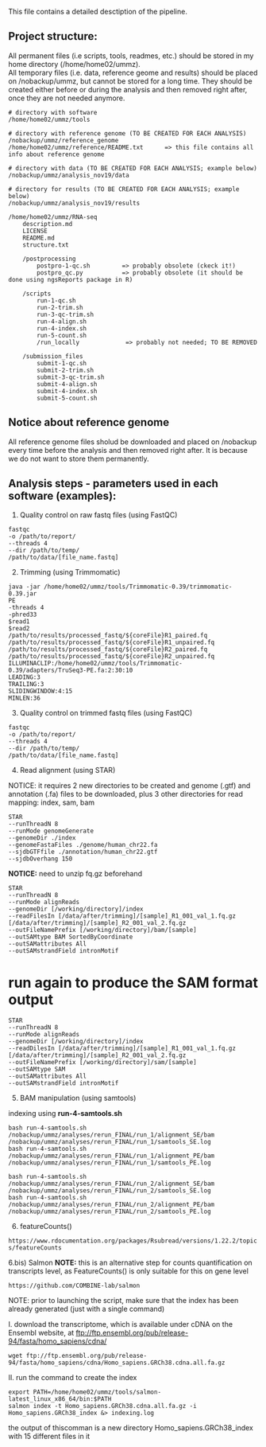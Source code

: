 This file contains a detailed desctiption of the pipeline.

## Project structure:

All permanent files (i.e scripts, tools, readmes, etc.) should be stored in my home directory (/home/home02/ummz).  
All temporary files (i.e. data, reference geome and results) should be placed on /nobackup/ummz, but cannot be stored for a long time. They should be created either before or during the analysis and then removed right after, once they are not needed anymore.  

```
# directory with software
/home/home02/ummz/tools

# directory with reference genome (TO BE CREATED FOR EACH ANALYSIS)
/nobackup/ummz/reference_genome
/home/home02/ummz/reference/README.txt      => this file contains all info about reference genome

# directory with data (TO BE CREATED FOR EACH ANALYSIS; example below)
/nobackup/ummz/analysis_nov19/data

# directory for results (TO BE CREATED FOR EACH ANALYSIS; example below)
/nobackup/ummz/analysis_nov19/results

/home/home02/ummz/RNA-seq  
    description.md  
    LICENSE
    README.md 
    structure.txt
    
    /postprocessing
        postpro-1-qc.sh         => probably obsolete (ckeck it!)
        postpro_qc.py           => probably obsolete (it should be done using ngsReports package in R)
       
    /scripts
        run-1-qc.sh
        run-2-trim.sh
        run-3-qc-trim.sh
        run-4-align.sh
        run-4-index.sh
        run-5-count.sh
        /run_locally             => probably not needed; TO BE REMOVED
    
    /submission_files
        submit-1-qc.sh
        submit-2-trim.sh
        submit-3-qc-trim.sh
        submit-4-align.sh
        submit-4-index.sh
        submit-5-count.sh
```
    
## Notice about reference genome

All reference genome files sholud be downloaded and placed on /nobackup every time before the analysis and then removed right after. It is because we do not want to store them permanently.

## Analysis steps - parameters used in each software (examples):

1) Quality control on raw fastq files (using FastQC)
```
fastqc 
-o /path/to/report/
--threads 4 
--dir /path/to/temp/ 
/path/to/data/[file_name.fastq]
```

2) Trimming (using Trimmomatic)
```
java -jar /home/home02/ummz/tools/Trimmomatic-0.39/trimmomatic-0.39.jar 
PE 
-threads 4 
-phred33 
$read1 
$read2 
/path/to/results/processed_fastq/${coreFile}R1_paired.fq 
/path/to/results/processed_fastq/${coreFile}R1_unpaired.fq 
/path/to/results/processed_fastq/${coreFile}R2_paired.fq 
/path/to/results/processed_fastq/${coreFile}R2_unpaired.fq 
ILLUMINACLIP:/home/home02/ummz/tools/Trimmomatic-0.39/adapters/TruSeq3-PE.fa:2:30:10 
LEADING:3 
TRAILING:3 
SLIDINGWINDOW:4:15 
MINLEN:36
```

3) Quality control on trimmed fastq files (using FastQC)
```
fastqc 
-o /path/to/report/
--threads 4 
--dir /path/to/temp/ 
/path/to/data/[file_name.fastq]
```

4) Read alignment (using STAR)

NOTICE: it requires 2 new directories to be created and genome (.gtf) and annotation (.fa) files to be downloaded, plus 3 other directories for read mapping: index, sam, bam

```
STAR 
--runThreadN 8 
--runMode genomeGenerate 
--genomeDir ./index 
--genomeFastaFiles ./genome/human_chr22.fa 
--sjdbGTFfile ./annotation/human_chr22.gtf 
--sjdbOverhang 150
```
**NOTICE:** need to unzip fq.gz beforehand

```
STAR 
--runThreadN 8 
--runMode alignReads
--genomeDir [/working/directory]/index 
--readFilesIn [/data/after/trimming]/[sample]_R1_001_val_1.fq.gz [/data/after/trimming]/[sample]_R2_001_val_2.fq.gz 
--outFileNamePrefix [/working/directory]/bam/[sample] 
--outSAMtype BAM SortedByCoordinate 
--outSAMattributes All 
--outSAMstrandField intronMotif
```

# run again to produce the SAM format output
```
STAR 
--runThreadN 8 
--runMode alignReads 
--genomeDir [/working/directory]/index 
--readDilesIn [/data/after/trimming]/[sample]_R1_001_val_1.fq.gz [/data/after/trimming]/[sample]_R2_001_val_2.fq.gz 
--outFileNamePrefix [/working/directory]/sam/[sample] 
--outSAMtype SAM 
--outSAMattributes All 
--outSAMstrandField intronMotif 
```

5) BAM manipulation (using samtools)

indexing using **run-4-samtools.sh**

```
bash run-4-samtools.sh /nobackup/ummz/analyses/rerun_FINAL/run_1/alignment_SE/bam /nobackup/ummz/analyses/rerun_FINAL/run_1/samtools_SE.log
bash run-4-samtools.sh /nobackup/ummz/analyses/rerun_FINAL/run_1/alignment_PE/bam /nobackup/ummz/analyses/rerun_FINAL/run_1/samtools_PE.log

bash run-4-samtools.sh /nobackup/ummz/analyses/rerun_FINAL/run_2/alignment_SE/bam /nobackup/ummz/analyses/rerun_FINAL/run_2/samtools_SE.log
bash run-4-samtools.sh /nobackup/ummz/analyses/rerun_FINAL/run_2/alignment_PE/bam /nobackup/ummz/analyses/rerun_FINAL/run_2/samtools_PE.log

```

6) featureCounts() 

`https://www.rdocumentation.org/packages/Rsubread/versions/1.22.2/topics/featureCounts`

6.bis) Salmon
**NOTE:** this is an alternative step for counts quantification on transcripts level, as FeatureCounts() is only suitable for this on gene level 

`https://github.com/COMBINE-lab/salmon`

NOTE: prior to launching the script, make sure that the index has been already generated (just with a single command) 

I. download the transcriptome, which is available under cDNA on the Ensembl website, at 
ftp://ftp.ensembl.org/pub/release-94/fasta/homo_sapiens/cdna/

```
wget ftp://ftp.ensembl.org/pub/release-94/fasta/homo_sapiens/cdna/Homo_sapiens.GRCh38.cdna.all.fa.gz
```

II. run the command to create the index 

```
export PATH=/home/home02/ummz/tools/salmon-latest_linux_x86_64/bin:$PATH
salmon index -t Homo_sapiens.GRCh38.cdna.all.fa.gz -i Homo_sapiens.GRCh38_index &> indexing.log 
```
the output of thiscomman is a new directory Homo_sapiens.GRCh38_index with 15 different files in it



